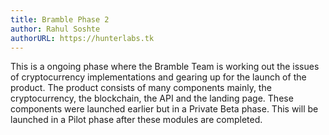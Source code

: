 ```yaml
---
title: Bramble Phase 2
author: Rahul Soshte
authorURL: https://hunterlabs.tk
---
```


This is a ongoing phase where the Bramble Team is working out the issues of cryptocurrency implementations and gearing up for the launch of the product. The product consists of many components mainly, the cryptocurrency, the blockchain, the API and the landing page. These components were launched earlier but in a Private Beta phase. This will be launched in a Pilot phase after these modules are completed.